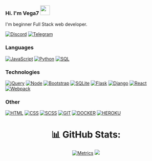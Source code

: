 ###  Hi. I'm Vega7 <img width="30" src="https://camo.githubusercontent.com/e8e7b06ecf583bc040eb60e44eb5b8e0ecc5421320a92929ce21522dbc34c891/68747470733a2f2f6d656469612e67697068792e636f6d2f6d656469612f6876524a434c467a6361737252346961377a2f67697068792e676966">

I'm beginner Full Stack web developer.

[![Discord](https://img.shields.io/badge/Discord-5865F2?style=for-the-badge&logo=discord&logoColor=white)](https://discordapp.com/users/725656622197768202/)
[![Telegram](https://img.shields.io/badge/Telegram-2CA5E0?style=for-the-badge&logo=telegram&logoColor=white)](https://t.me/ARQ81)

### Languages

[![JavaScript](https://img.shields.io/badge/JavaScript-323330?style=for-the-badge&logo=javascript&logoColor=F7DF1E)]()
[![Python](https://img.shields.io/badge/Python-FFD43B?style=for-the-badge&logo=python&logoColor=blue)]()
[![SQL](https://img.shields.io/badge/SQL-005C84?style=for-the-badge&logo=sql&logoColor=white)]()
<!-- [![TypeScript](https://img.shields.io/badge/-TypeScript-000?&logo=typescript)]() -->

### Technologies

[![jQuery](https://img.shields.io/badge/jQuery-0769AD?style=for-the-badge&logo=jquery&logoColor=white)]()
[![Node](https://img.shields.io/badge/Node%20js-339933?style=for-the-badge&logo=nodedotjs&logoColor=white)]()
[![Bootstrap](https://img.shields.io/badge/Bootstrap-563D7C?style=for-the-badge&logo=bootstrap&logoColor=white)]()
[![SQLite](https://img.shields.io/badge/SQLite-07405E?style=for-the-badge&logo=sqlite&logoColor=white)]()
[![Flask](https://img.shields.io/badge/Flask-000000?style=for-the-badge&logo=flask&logoColor=white)]()
[![Django](https://img.shields.io/badge/Django-092E20?style=for-the-badge&logo=django&logoColor=green)]()
[![React](https://img.shields.io/badge/React-20232A?style=for-the-badge&logo=react&logoColor=61DAFB)]()
[![Webpack](https://img.shields.io/badge/Webpack-8DD6F9?style=for-the-badge&logo=Webpack&logoColor=white)]()

### Other

[![HTML](https://img.shields.io/badge/HTML5-E34F26?style=for-the-badge&logo=html5&logoColor=white)]()
[![CSS](https://img.shields.io/badge/CSS3-1572B6?style=for-the-badge&logo=css3&logoColor=white)]()
[![SCSS](https://img.shields.io/badge/Sass-CC6699?style=for-the-badge&logo=sass&logoColor=white)]()
[![GIT](https://img.shields.io/badge/GIT-E44C30?style=for-the-badge&logo=git&logoColor=white)]()
[![DOCKER](https://img.shields.io/badge/Docker-2CA5E0?style=for-the-badge&logo=docker&logoColor=white)]()
[![HEROKU](https://img.shields.io/badge/Heroku-430098?style=for-the-badge&logo=heroku&logoColor=white)]()


<div align="center">

# 📊 GitHub Stats:
[![Metrics](https://metrics.lecoq.io/Vega781?template=classic&base.header=0&base.metadata=0&isocalendar=1&languages=1&people=1&isocalendar.duration=half-year&languages.limit=8&languages.sections=most-used&languages.colors=github&languages.threshold=0%25&languages.indepth=false&languages.recent.load=300&languages.recent.days=14&people.limit=24&people.size=28&people.types=followers%2C%20following&people.identicons=false&people.shuffle=false&config.timezone=Asia%2FCalcutta)](https://www.github.com/Vega781)
![](https://github-readme-stats.vercel.app/api?username=Vega781&theme=tokyonight&hide_border=false&include_all_commits=true&count_private=false)
</div>
